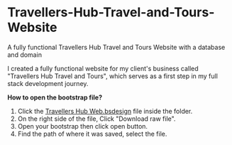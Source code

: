 # Travellers-Hub-Travel-and-Tours-Website
A fully functional Travellers Hub Travel and Tours Website with a database and domain

I created a fully functional website for my client's business called "Travellers Hub Travel and Tours", which serves as a first step in my full stack development journey.

**How to open the bootstrap file?**
1. Click the [Travellers Hub Web.bsdesign](https://github.com/jonlem04/Travellers-Hub-Travel-and-Tours/blob/eaa41c845c59e8acf8e8066a4a248d29aa0711f1/Travellers%20Hub%20Web.bsdesign) file inside the folder.
2. On the right side of the file, Click "Download raw file".
3. Open your bootstrap then click open button.
4. Find the path of where it was saved, select the file.
